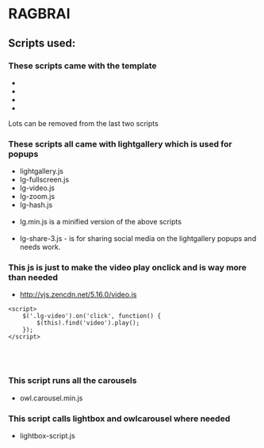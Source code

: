 # RAGBRAI

## Scripts used:

### These scripts came with the template
* <script src="js/jquery-2.1.1.min.js"></script>
* <script src="js/bootstrap.min.js"></script>
* <script src="js/jquery.plugins.js"></script>
* <script src="js/custom.js"></script>

Lots can be removed from the last two scripts

### These scripts all came with lightgallery which is used for popups

* lightgallery.js
* lg-fullscreen.js
* lg-video.js
* lg-zoom.js
* lg-hash.js
<br><br>
* lg.min.js is a minified version of the above scripts
<br><br>
* lg-share-3.js - is for sharing social media on the lightgallery popups and needs work.

### This js is just to make the video play onclick and is way more than needed
* http://vjs.zencdn.net/5.16.0/video.js
``` 
<script>
    $('.lg-video').on('click', function() {
        $(this).find('video').play();
    });
</script>
```

<br><br>
### This script runs all the carousels
* owl.carousel.min.js


### This script calls lightbox and owlcarousel where needed
* lightbox-script.js